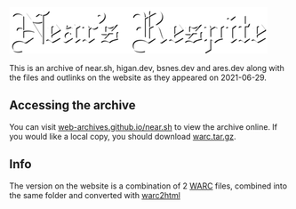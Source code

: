 ![Near's Respite](/archive/near.sh/images/logo.png)

This is an archive of near.sh, higan.dev, bsnes.dev and ares.dev along with the files and outlinks on the website as they appeared on 2021-06-29.

## Accessing the archive

You can visit [web-archives.github.io/near.sh](https://web-archives.github.io/near.sh) to view the archive online. If you would like a local copy, you should download [warc.tar.gz](warc.tar.gz).

## Info

The version on the website is a combination of 2 [WARC](http://fileformats.archiveteam.org/wiki/WARC) files, combined into the same folder and converted with [warc2html](https://github.com/iipc/warc2html)
